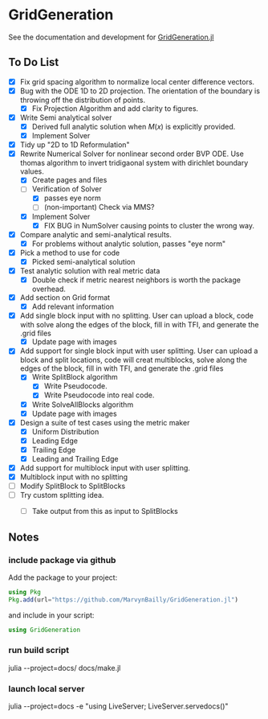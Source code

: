 # GridGeneration

See the documentation and development for [GridGeneration.jl](https://marvyn.com/GridGeneration.jl/dev/)

## To Do List
- [x] Fix grid spacing algorithm to normalize local center difference vectors. 
- [x] Bug with the ODE 1D to 2D projection. The orientation of the boundary is throwing off the distribution of points.
  - [x] Fix Projection Algorithm and add clarity to figures.
- [x] Write Semi analytical solver 
  - [x] Derived full analytic solution when $M(x)$ is explicitly provided. 
  - [x] Implement Solver
- [x] Tidy up "2D to 1D Reformulation"
- [x] Rewrite Numerical Solver for nonlinear second order BVP ODE. Use thomas algorithm to invert tridigaonal system with dirichlet boundary values.
  - [x] Create pages and files
  - [ ] Verification of Solver
    - [x] passes eye norm
    - [ ] (non-important) Check via MMS?
  - [x] Implement Solver
    - [x] FIX BUG in NumSolver causing points to cluster the wrong way. 
- [x] Compare analytic and semi-analytical results.
  - [x] For problems without analytic solution, passes "eye norm"
- [x] Pick a method to use for code  
  - [x]  Picked semi-analytical solution
- [x] Test analytic solution with real metric data
  - [x] Double check if metric nearest neighbors is worth the package overhead.
- [x] Add section on Grid format 
  - [x] Add relevant information
- [x] Add single block input with no splitting. User can upload a block, code with solve along the edges of the block, fill in with TFI, and generate the .grid files
  - [x] Update page with images
- [x] Add support for single block input with user splitting. User can upload a block and split locations, code will creat multiblocks, solve along the edges of the block, fill in with TFI, and generate the .grid files
  - [x] Write SplitBlock algorithm
    - [x] Write Pseudocode.
    - [x] Write Pseudocode into real code.
  - [x] Write SolveAllBlocks algorithm
  - [x] Update page with images
- [x] Design a suite of test cases using the metric maker
  - [x] Uniform Distribution
  - [x] Leading Edge
  - [x] Trailing Edge
  - [x] Leading and Trailing Edge
- [x]  Add support for multiblock input with user splitting.
  - [x]  Multiblock input with no splitting
  - [ ] Modify SplitBlock to SplitBlocks
- [ ] Try custom splitting idea.
  - [ ] Take output from this as input to SplitBlocks


## Notes
### include package via github

Add the package to your project:

```julia
using Pkg
Pkg.add(url="https://github.com/MarvynBailly/GridGeneration.jl")
```

and include in your script:

```julia
using GridGeneration
```

### run build script
julia --project=docs/ docs/make.jl

### launch local server
julia --project=docs -e "using LiveServer; LiveServer.servedocs()"
